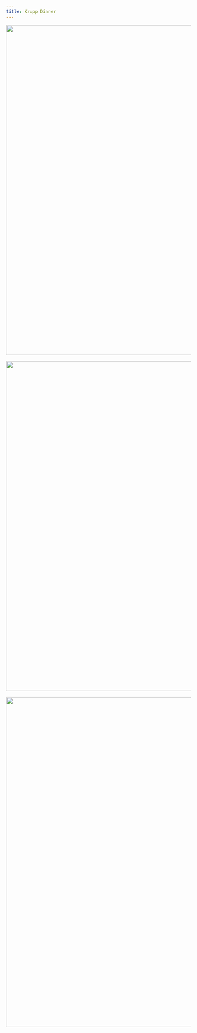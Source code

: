 ```yaml
---
title: Krupp Dinner
---
```

<center>
<Image width="900" height="900" objectFit="cover" src=/gallery/krupp/1.JPG></Image>
</center>
<br>
<center>
<Image width="900" height="900" objectFit="cover" src=/gallery/krupp/2.JPG></Image>
</center>
<br>
<center>
<Image width="900" height="900" objectFit="cover" src=/gallery/krupp/3.JPG></Image>
</center>
<br>